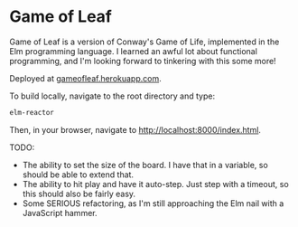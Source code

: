 # Game of Leaf

Game of Leaf is a version of Conway's Game of Life, implemented in the Elm programming language. I learned an awful lot about functional programming, and I'm looking forward to tinkering with this some more!

Deployed at [gameofleaf.herokuapp.com](http://gameofleaf.herokuapp.com).

To build locally, navigate to the root directory and type:

```bash
elm-reactor
```

Then, in your browser, navigate to [http://localhost:8000/index.html](http://localhost:8000/index.html).

TODO:
* The ability to set the size of the board. I have that in a variable, so should be able to extend that.
* The ability to hit play and have it auto-step. Just step with a timeout, so this should also be fairly easy.
* Some SERIOUS refactoring, as I'm still approaching the Elm nail with a JavaScript hammer.
